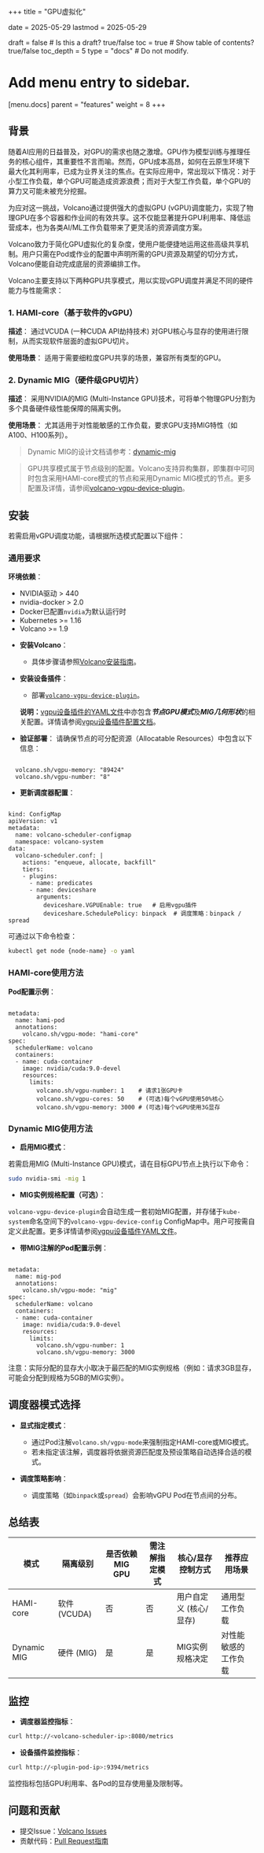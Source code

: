 +++
title = "GPU虚拟化"

date = 2025-05-29
lastmod = 2025-05-29

draft = false  # Is this a draft? true/false
toc = true  # Show table of contents? true/false
toc_depth = 5
type = "docs"  # Do not modify.

# Add menu entry to sidebar.
[menu.docs]
  parent = "features"
  weight = 8
+++

## 背景

随着AI应用的日益普及，对GPU的需求也随之激增。GPU作为模型训练与推理任务的核心组件，其重要性不言而喻。然而，GPU成本高昂，如何在云原生环境下最大化其利用率，已成为业界关注的焦点。在实际应用中，常出现以下情况：对于小型工作负载，单个GPU可能造成资源浪费；而对于大型工作负载，单个GPU的算力又可能未被充分挖掘。

为应对这一挑战，Volcano通过提供强大的虚拟GPU (vGPU)调度能力，实现了物理GPU在多个容器和作业间的有效共享。这不仅能显著提升GPU利用率、降低运营成本，也为各类AI/ML工作负载带来了更灵活的资源调度方案。

Volcano致力于简化GPU虚拟化的复杂度，使用户能便捷地运用这些高级共享机制。用户只需在Pod或作业的配置中声明所需的GPU资源及期望的切分方式，Volcano便能自动完成底层的资源编排工作。

Volcano主要支持以下两种GPU共享模式，用以实现vGPU调度并满足不同的硬件能力与性能需求：


### 1. HAMI-core（基于软件的vGPU）

**描述**：
通过VCUDA (一种CUDA API劫持技术) 对GPU核心与显存的使用进行限制，从而实现软件层面的虚拟GPU切片。

**使用场景**：
适用于需要细粒度GPU共享的场景，兼容所有类型的GPU。

### 2. Dynamic MIG（硬件级GPU切片）

**描述**：
采用NVIDIA的MIG (Multi-Instance GPU)技术，可将单个物理GPU分割为多个具备硬件级性能保障的隔离实例。

**使用场景**：
尤其适用于对性能敏感的工作负载，要求GPU支持MIG特性（如A100、H100系列）。

> Dynamic MIG的设计文档请参考：[dynamic-mig](https://github.com/volcano-sh/volcano/blob/master/docs/design/dynamic-mig.md)

> GPU共享模式属于节点级别的配置。Volcano支持异构集群，即集群中可同时包含采用HAMI-core模式的节点和采用Dynamic MIG模式的节点。更多配置及详情，请参阅[volcano-vgpu-device-plugin](https://github.com/Project-HAMi/volcano-vgpu-device-plugin)。

## 安装

若需启用vGPU调度功能，请根据所选模式配置以下组件：

### 通用要求

**环境依赖**：

  * NVIDIA驱动 > 440
  * nvidia-docker > 2.0
  * Docker已配置`nvidia`为默认运行时
  * Kubernetes >= 1.16
  * Volcano >= 1.9

- **安装Volcano**：

  * 具体步骤请参照[Volcano安装指南](https://github.com/volcano-sh/volcano?tab=readme-ov-file#quick-start-guide)。

- **安装设备插件**：

  * 部署[`volcano-vgpu-device-plugin`](https://github.com/Project-HAMi/volcano-vgpu-device-plugin)。

  **说明：**[vgpu设备插件的YAML文件](https://github.com/Project-HAMi/volcano-vgpu-device-plugin/blob/main/volcano-vgpu-device-plugin.yml)中亦包含***节点GPU模式***及***MIG几何形状***的相关配置。详情请参阅[vgpu设备插件配置文档](https://github.com/Project-HAMi/volcano-vgpu-device-plugin/blob/main/doc/config.md)。

- **验证部署**：
  请确保节点的可分配资源（Allocatable Resources）中包含以下信息：

<pre><code class="language-yaml">
  volcano.sh/vgpu-memory: "89424"
  volcano.sh/vgpu-number: "8"
</code></pre>

- **更新调度器配置**：

<pre><code class="language-yaml">
kind: ConfigMap
apiVersion: v1
metadata:
  name: volcano-scheduler-configmap
  namespace: volcano-system
data:
  volcano-scheduler.conf: |
    actions: "enqueue, allocate, backfill"
    tiers:
    - plugins:
      - name: predicates
      - name: deviceshare
        arguments:
          deviceshare.VGPUEnable: true   # 启用vgpu插件
          deviceshare.SchedulePolicy: binpack  # 调度策略：binpack / spread
</code></pre>

可通过以下命令检查：

```bash
kubectl get node {node-name} -o yaml
```

### HAMI-core使用方法

**Pod配置示例**：

<pre><code class="language-yaml">
metadata:
  name: hami-pod
  annotations:
    volcano.sh/vgpu-mode: "hami-core"
spec:
  schedulerName: volcano
  containers:
  - name: cuda-container
    image: nvidia/cuda:9.0-devel
    resources:
      limits:
        volcano.sh/vgpu-number: 1    # 请求1张GPU卡
        volcano.sh/vgpu-cores: 50    # (可选)每个vGPU使用50%核心
        volcano.sh/vgpu-memory: 3000 # (可选)每个vGPU使用3G显存
</code></pre>

### Dynamic MIG使用方法

- **启用MIG模式**：

若需启用MIG (Multi-Instance GPU)模式，请在目标GPU节点上执行以下命令：

```bash
sudo nvidia-smi -mig 1
```

- **MIG实例规格配置（可选）**：

`volcano-vgpu-device-plugin`会自动生成一套初始MIG配置，并存储于`kube-system`命名空间下的`volcano-vgpu-device-config` ConfigMap中。用户可按需自定义此配置。更多详情请参阅[vgpu设备插件YAML文件](https://github.com/Project-HAMi/volcano-vgpu-device-plugin/blob/main/volcano-vgpu-device-plugin.yml)。

- **带MIG注解的Pod配置示例**：

<pre><code class="language-yaml">
metadata:
  name: mig-pod
  annotations:
    volcano.sh/vgpu-mode: "mig"
spec:
  schedulerName: volcano
  containers:
  - name: cuda-container
    image: nvidia/cuda:9.0-devel
    resources:
      limits:
        volcano.sh/vgpu-number: 1
        volcano.sh/vgpu-memory: 3000
</code></pre>

注意：实际分配的显存大小取决于最匹配的MIG实例规格（例如：请求3GB显存，可能会分配到规格为5GB的MIG实例）。


## 调度器模式选择

* **显式指定模式**：

  * 通过Pod注解`volcano.sh/vgpu-mode`来强制指定HAMI-core或MIG模式。
  * 若未指定该注解，调度器将依据资源匹配度及预设策略自动选择合适的模式。

* **调度策略影响**：

  * 调度策略（如`binpack`或`spread`）会影响vGPU Pod在节点间的分布。

## 总结表

| 模式        | 隔离级别       | 是否依赖MIG GPU | 需注解指定模式 | 核心/显存控制方式     | 推荐应用场景               |
| ----------- | -------------- | --------------- | ------------ | ------------------- | -------------------------- |
| HAMI-core   | 软件 (VCUDA)   | 否              | 否           | 用户自定义 (核心/显存) | 通用型工作负载             |
| Dynamic MIG | 硬件 (MIG)     | 是              | 是           | MIG实例规格决定       | 对性能敏感的工作负载       |


## 监控

* **调度器监控指标**：

```bash
curl http://<volcano-scheduler-ip>:8080/metrics
```

* **设备插件监控指标**：

```bash
curl http://<plugin-pod-ip>:9394/metrics
```

监控指标包括GPU利用率、各Pod的显存使用量及限制等。


## 问题和贡献

* 提交Issue：[Volcano Issues](https://github.com/volcano-sh/volcano/issues)
* 贡献代码：[Pull Request指南](https://help.github.com/articles/using-pull-requests/)

